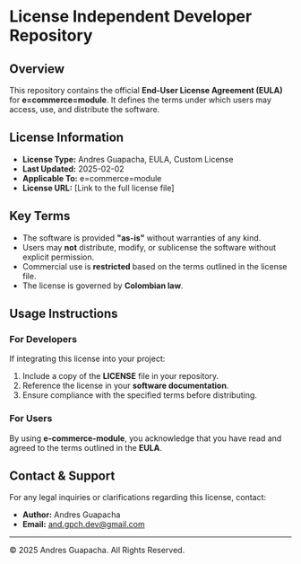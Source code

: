 # License Independent Developer Repository

## Overview

This repository contains the official **End-User License Agreement (EULA)** for **e=commerce=module**. It defines the terms under which users may access, use, and distribute the software.

## License Information

- **License Type:** Andres Guapacha, EULA, Custom License
- **Last Updated:** 2025-02-02
- **Applicable To:** e=commerce=module
- **License URL:** [Link to the full license file]

## Key Terms

- The software is provided **"as-is"** without warranties of any kind.
- Users may **not** distribute, modify, or sublicense the software without explicit permission.
- Commercial use is **restricted** based on the terms outlined in the license file.
- The license is governed by **Colombian law**.

## Usage Instructions

### **For Developers**
If integrating this license into your project:
1. Include a copy of the **LICENSE** file in your repository.
2. Reference the license in your **software documentation**.
3. Ensure compliance with the specified terms before distributing.

### **For Users**
By using **e-commerce-module**, you acknowledge that you have read and agreed to the terms outlined in the **EULA**.

## Contact & Support

For any legal inquiries or clarifications regarding this license, contact:

- **Author:** Andres Guapacha
- **Email:** and.gpch.dev@gmail.com

---

© 2025 Andres Guapacha. All Rights Reserved.
